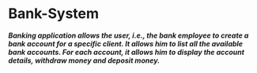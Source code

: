 # Bank-System
<strong><em> Banking application allows the user, i.e., the bank employee to create a bank account for a specific client. It allows him to list all the available bank accounts. For each account, it allows him to display the account details, withdraw money and deposit money. </em></strong>

